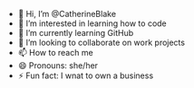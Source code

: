 - 👋 Hi, I’m @CatherineBlake
- 👀 I’m interested in learning how to code
- 🌱 I’m currently learning GitHub
- 💞️ I’m looking to collaborate on work projects
- 📫 How to reach me 
- 😄 Pronouns: she/her
- ⚡ Fun fact: I wnat to own a business

<!---
CatherineBlake/CatherineBlake is a ✨ special ✨ repository because its `README.md` (this file) appears on your GitHub profile.
You can click the Preview link to take a look at your changes.
--->
